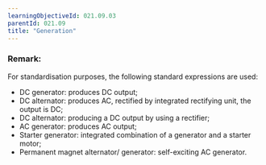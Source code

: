 ```yaml
---
learningObjectiveId: 021.09.03
parentId: 021.09
title: "Generation"
---
```


### Remark:

For standardisation purposes, the following standard expressions are used:

- DC generator: produces DC output;
- DC alternator: produces AC, rectified by integrated rectifying unit, the
  output is DC;
- DC alternator: producing a DC output by using a rectifier;
- AC generator: produces AC output;
- Starter generator: integrated combination of a generator and a starter motor;
- Permanent magnet alternator/ generator: self-exciting AC generator.
